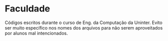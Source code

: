 # Faculdade
Códigos escritos durante o curso de Eng. da Computação da Uninter.
Evito ser muito específico nos nomes dos arquivos para não serem aproveitados por alunos mal intencionados.
